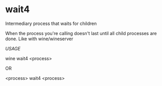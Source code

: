 # wait4
Intermediary process that waits for children

When the process you're calling doesn't last until all child processes are done. Like with wine/wineserver

*USAGE*

wine wait4 \<process\>

OR

\<process\> wait4 \<process\>
